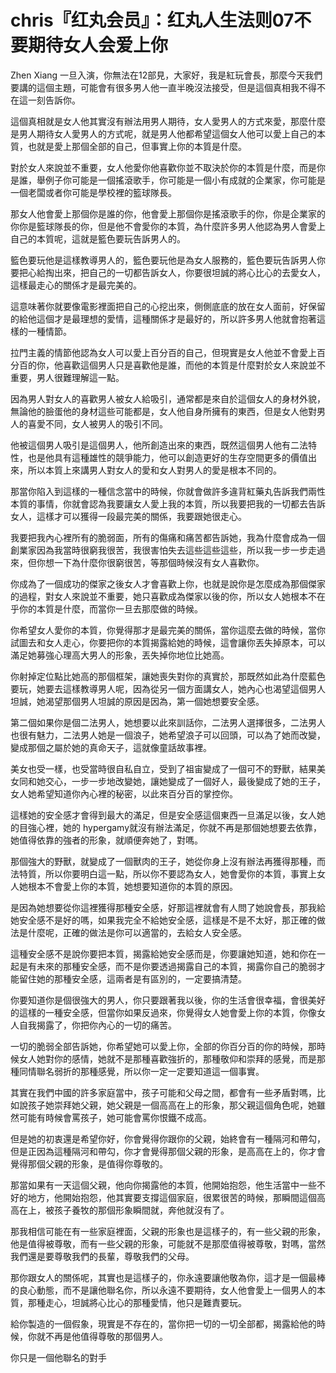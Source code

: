 # chris『红丸会员』：红丸人生法则07不要期待女人会爱上你

Zhen Xiang 一旦入演，你無法在12部見，大家好，我是紅玩會長，那麼今天我們要講的這個主題，可能會有很多男人他一直半晚沒法接受，但是這個真相我不得不在這一刻告訴你。

這個真相就是女人他其實沒有辦法用男人期待，女人愛男人的方式來愛，那麼什麼是男人期待女人愛男人的方式呢，就是男人他都希望這個女人他可以愛上自己的本質，也就是愛上那個全部的自己，但事實上你的本質是什麼。

對於女人來說並不重要，女人他愛你他喜歡你並不取決於你的本質是什麼，而是你是誰，舉例子你可能是一個搖滾歌手，你可能是一個小有成就的企業家，你可能是一個老闆或者你可能是學校裡的籃球隊長。

那女人他會愛上那個你是誰的你，他會愛上那個你是搖滾歌手的你，你是企業家的你你是籃球隊長的你，但是他不會愛你的本質，為什麼許多男人他認為男人會愛上自己的本質呢，這就是籃色要玩告訴男人的。

籃色要玩他是這樣教導男人的，籃色要玩他是為女人服務的，籃色要玩告訴男人你要把心給掏出來，把自己的一切都告訴女人，你要很坦誠的將心比心的去愛女人，這樣最走心的關係才是最完美的。

這意味著你就要像電影裡面把自己的心挖出來，側側底底的放在女人面前，好保留的給他這個才是最理想的愛情，這種關係才是最好的，所以許多男人他就會抱著這樣的一種情節。

拉門主義的情節他認為女人可以愛上百分百的自己，但現實是女人他並不會愛上百分百的你，他喜歡這個男人只是喜歡他是誰，而他的本質是什麼對於女人來說並不重要，男人很難理解這一點。

因為男人對女人的喜歡男人被女人給吸引，通常都是來自於這個女人的身材外貌，無論他的臉蛋他的身材這些可能都是，女人他自身所擁有的東西，但是女人他對男人的喜愛不同，女人被男人的吸引不同。

他被這個男人吸引是這個男人，他所創造出來的東西，既然這個男人他有二法特性，也是他具有這種雄性的競爭能力，他可以創造更好的生存空間更多的價值出來，所以本質上來講男人對女人的愛和女人對男人的愛是根本不同的。

那當你陷入到這樣的一種信念當中的時候，你就會做許多違背紅藥丸告訴我們兩性本質的事情，你就會認為我要讓女人愛上我的本質，所以我要把我的一切都去告訴女人，這樣才可以獲得一段最完美的關係，我要跟她很走心。

我要把我內心裡所有的脆弱面，所有的傷痛和痛苦都告訴她，我為什麼會成為一個創業家因為我當時很窮我很苦，我很害怕失去這些這些這些，所以我一步一步走過來，但你想一下為什麼你很窮很苦，等那個時候沒有女人喜歡你。

你成為了一個成功的傑家之後女人才會喜歡上你，也就是說你是怎麼成為那個傑家的過程，對女人來說並不重要，她只喜歡成為傑家以後的你，所以女人她根本不在乎你的本質是什麼，而當你一旦去那麼做的時候。

你希望女人愛你的本質，你覺得那才是最完美的關係，當你這麼去做的時候，當你試圖去和女人走心，你要把你的本質揭露給她的時候，這會讓你丟失掉原本，可以滿足她募強心理高大男人的形象，丟失掉你地位比她高。

你射掉定位點比她高的那個框架，讓她喪失對你的真實於，那既然如此為什麼藍色要玩，她要去這樣教導男人呢，因為從另一個方面講女人，她內心也渴望這個男人坦誠，她渴望那個男人坦誠的原因是因為，第一個她想要安全感。

第二個如果你是個二法男人，她想要以此來訓話你，二法男人選擇很多，二法男人也很有魅力，二法男人她是一個浪子，她希望浪子可以回頭，可以為了她而改變，變成那個之屬於她的真命天子，這就像童話故事裡。

美女也受一樣，也受當時很自私自立，受到了祖宙變成了一個可不的野獸，結果美女同和她交心，一步一步地改變她，讓她變成了一個好人，最後變成了她的王子，女人她希望知道你內心裡的秘密，以此來百分百的掌控你。

這樣她的安全感才會得到最大的滿足，但是安全感這個東西一旦滿足以後，女人她的目強心裡，她的 hypergamy就沒有辦法滿足，你就不再是那個她想要去依靠，她值得依靠的強者的形象，就順便奔她了，對嗎。

那個強大的野獸，就變成了一個獸肉的王子，她從你身上沒有辦法再獲得那種，而法特質，所以你要明白這一點，所以你不要認為女人，她會愛你的本質，事實上女人她根本不會愛上你的本質，她想要知道你的本質的原因。

是因為她想要從你這裡獲得那種安全感，好那這裡就會有人問了她說會長，那我給她安全感不是好的嗎，如果我完全不給她安全感，這樣是不是不太好，那正確的做法是什麼呢，正確的做法是你可以適當的，去給女人安全感。

這種安全感不是說你要把本質，揭露給她安全感而是，你要讓她知道，她和你在一起是有未來的那種安全感，而不是你要透過揭露自己的本質，揭露你自己的脆弱才能留住她的那種安全感，這兩者是有區別的，一定要搞清楚。

你要知道你是個很強大的男人，你只要跟著我以後，你的生活會很幸福，會很美好的這樣的一種安全感，但當你如果反過來，你覺得女人她會愛上你的本質，你像女人自我揭露了，你把你內心的一切的痛苦。

一切的脆弱全部告訴她，你希望她可以愛上你，全部的你百分百的你的時候，那時候女人她對你的感情，她就不是那種喜歡強折的，那種敬仰和崇拜的感覺，而是那種同情聯名弱折的那種感覺，所以你一定一定要知道這一個事實。

其實在我們中國的許多家庭當中，孩子可能和父母之間，都會有一些矛盾對嗎，比如說孩子她崇拜她父親，她父親是一個高高在上的形象，那父親這個角色呢，她雖然可能有時候會罵孩子，她可能會罵你恨鐵不成高。

但是她的初衷還是希望你好，你會覺得你跟你的父親，始終會有一種隔河和帶勾，但是正因為這種隔河和帶勾，你才會覺得那個父親的形象，是高高在上的，你才會覺得那個父親的形象，是值得你尊敬的。

那當如果有一天這個父親，他向你揭露他的本質，他開始抱怨，他生活當中一些不好的地方，他開始抱怨，他其實要支撐這個家庭，很累很苦的時候，那瞬間這個高高在上，被孩子養牧的那個形象瞬間就，奔他就沒有了。

那我相信可能在有一些家庭裡面，父親的形象也是這樣子的，有一些父親的形象，他是值得被尊敬，而有一些父親的形象，可能就不是那麼值得被尊敬，對嗎，當然我們還是要尊敬我們的長輩，尊敬我們的父母。

那你跟女人的關係呢，其實也是這樣子的，你永遠要讓他敬為你，這才是一個最棒的良心動態，而不是讓他聯名你，所以永遠不要期待，女人他會愛上一個男人的本質，那種走心，坦誠將心比心的那種愛情，他只是難責要玩。

給你製造的一個假象，現實是不存在的，當你把一切的一切全部都，揭露給他的時候，你就不再是他值得尊敬的那個男人。

你只是一個他聯名的對手